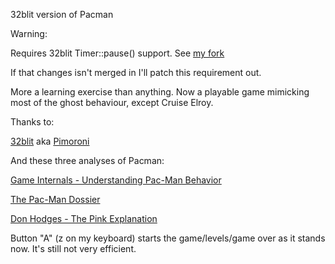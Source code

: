 32blit version of Pacman

Warning:

Requires 32blit Timer::pause() support.  See [my fork](https://github.com/Loxrie/32blit-beta/tree/feature/pause)

If that changes isn't merged in I'll patch this requirement out.


More a learning exercise than anything. Now a playable game mimicking most of the ghost behaviour, except Cruise Elroy.

Thanks to:

[32blit](https://32blit.com) aka [Pimoroni](https://shop.pimoroni.com)

And these three analyses of Pacman:

[Game Internals - Understanding Pac-Man Behavior](https://gameinternals.com/understanding-pac-man-ghost-behavior)

[The Pac-Man Dossier](https://www.gamasutra.com/view/feature/132330/the_pacman_dossier.php)

[Don Hodges - The Pink Explanation](http://donhodges.com/pacman_pinky_explanation.htm)

Button "A" (z on my keyboard) starts the game/levels/game over as it stands now.
It's still not very efficient.
